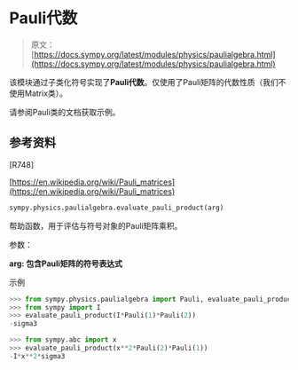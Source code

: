 # Pauli代数

> 原文：[https://docs.sympy.org/latest/modules/physics/paulialgebra.html](https://docs.sympy.org/latest/modules/physics/paulialgebra.html)

该模块通过子类化符号实现了**Pauli代数**。仅使用了Pauli矩阵的代数性质（我们不使用Matrix类）。

请参阅Pauli类的文档获取示例。

## 参考资料

[R748]

[https://en.wikipedia.org/wiki/Pauli_matrices](https://en.wikipedia.org/wiki/Pauli_matrices)

```py
sympy.physics.paulialgebra.evaluate_pauli_product(arg)
```

帮助函数，用于评估与符号对象的Pauli矩阵乘积。

参数：

**arg: 包含Pauli矩阵的符号表达式**

示例

```py
>>> from sympy.physics.paulialgebra import Pauli, evaluate_pauli_product
>>> from sympy import I
>>> evaluate_pauli_product(I*Pauli(1)*Pauli(2))
-sigma3 
```

```py
>>> from sympy.abc import x
>>> evaluate_pauli_product(x**2*Pauli(2)*Pauli(1))
-I*x**2*sigma3 
```
